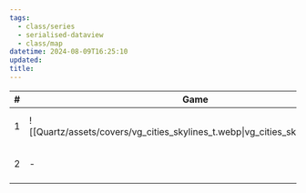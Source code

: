 ```yaml
---
tags:
  - class/series
  - serialised-dataview
  - class/map
datetime: 2024-08-09T16:25:10
updated: 
title:
---
```

<!-- QueryToSerialize: table without id sequence as "#", embed(link(thumbnail)) as Game, file.link as ""  from #class/video-game where series = [[]] sort sequence -->
<!-- SerializedQuery: table without id sequence as "#", embed(link(thumbnail)) as Game, file.link as ""  from #class/video-game where series = [[]] sort sequence -->

| # | Game                                                                           |                                                            |
| - | ------------------------------------------------------------------------------ | ---------------------------------------------------------- |
| 1 | ![[Quartz/assets/covers/vg_cities_skylines_t.webp\|vg_cities_skylines_t.webp]] | [[Quartz/notes/Cities Skylines.md\|Cities Skylines]]       |
| 2 | \-                                                                             | [[Quartz/notes/Cities Skylines II.md\|Cities Skylines II]] |
<!-- SerializedQuery END -->
